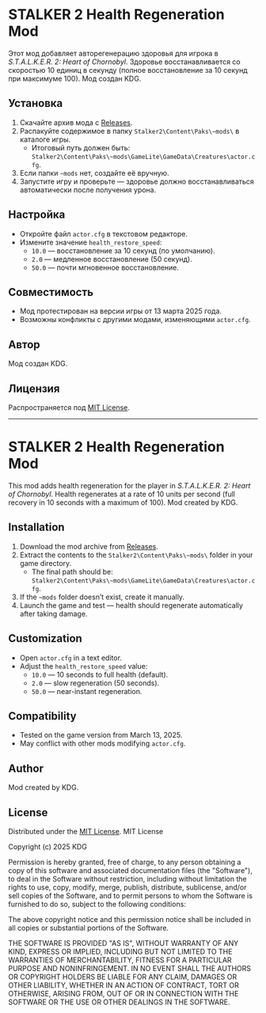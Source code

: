 # STALKER 2 Health Regeneration Mod

Этот мод добавляет авторегенерацию здоровья для игрока в *S.T.A.L.K.E.R. 2: Heart of Chornobyl*. Здоровье восстанавливается со скоростью 10 единиц в секунду (полное восстановление за 10 секунд при максимуме 100). Мод создан KDG.

## Установка
1. Скачайте архив мода с [Releases](https://github.com/KDGOfficial/STALKER2-HealthRegenMod/releases).
2. Распакуйте содержимое в папку `Stalker2\Content\Paks\~mods\` в каталоге игры.
   - Итоговый путь должен быть: `Stalker2\Content\Paks\~mods\GameLite\GameData\Creatures\actor.cfg`.
3. Если папки `~mods` нет, создайте её вручную.
4. Запустите игру и проверьте — здоровье должно восстанавливаться автоматически после получения урона.

## Настройка
- Откройте файл `actor.cfg` в текстовом редакторе.
- Измените значение `health_restore_speed`:
  - `10.0` — восстановление за 10 секунд (по умолчанию).
  - `2.0` — медленное восстановление (50 секунд).
  - `50.0` — почти мгновенное восстановление.

## Совместимость
- Мод протестирован на версии игры от 13 марта 2025 года.
- Возможны конфликты с другими модами, изменяющими `actor.cfg`.

## Автор
Мод создан KDG.

## Лицензия
Распространяется под [MIT License](LICENSE).

---

# STALKER 2 Health Regeneration Mod

This mod adds health regeneration for the player in *S.T.A.L.K.E.R. 2: Heart of Chornobyl*. Health regenerates at a rate of 10 units per second (full recovery in 10 seconds with a maximum of 100). Mod created by KDG.

## Installation
1. Download the mod archive from [Releases](https://github.com/KDGOfficial/STALKER2-HealthRegenMod/releases).
2. Extract the contents to the `Stalker2\Content\Paks\~mods\` folder in your game directory.
   - The final path should be: `Stalker2\Content\Paks\~mods\GameLite\GameData\Creatures\actor.cfg`.
3. If the `~mods` folder doesn’t exist, create it manually.
4. Launch the game and test — health should regenerate automatically after taking damage.

## Customization
- Open `actor.cfg` in a text editor.
- Adjust the `health_restore_speed` value:
  - `10.0` — 10 seconds to full health (default).
  - `2.0` — slow regeneration (50 seconds).
  - `50.0` — near-instant regeneration.

## Compatibility
- Tested on the game version from March 13, 2025.
- May conflict with other mods modifying `actor.cfg`.

## Author
Mod created by KDG.

## License
Distributed under the [MIT License](LICENSE).
MIT License

Copyright (c) 2025 KDG

Permission is hereby granted, free of charge, to any person obtaining a copy
of this software and associated documentation files (the "Software"), to deal
in the Software without restriction, including without limitation the rights
to use, copy, modify, merge, publish, distribute, sublicense, and/or sell
copies of the Software, and to permit persons to whom the Software is
furnished to do so, subject to the following conditions:

The above copyright notice and this permission notice shall be included in all
copies or substantial portions of the Software.

THE SOFTWARE IS PROVIDED "AS IS", WITHOUT WARRANTY OF ANY KIND, EXPRESS OR
IMPLIED, INCLUDING BUT NOT LIMITED TO THE WARRANTIES OF MERCHANTABILITY,
FITNESS FOR A PARTICULAR PURPOSE AND NONINFRINGEMENT. IN NO EVENT SHALL THE
AUTHORS OR COPYRIGHT HOLDERS BE LIABLE FOR ANY CLAIM, DAMAGES OR OTHER
LIABILITY, WHETHER IN AN ACTION OF CONTRACT, TORT OR OTHERWISE, ARISING FROM,
OUT OF OR IN CONNECTION WITH THE SOFTWARE OR THE USE OR OTHER DEALINGS IN THE
SOFTWARE.
